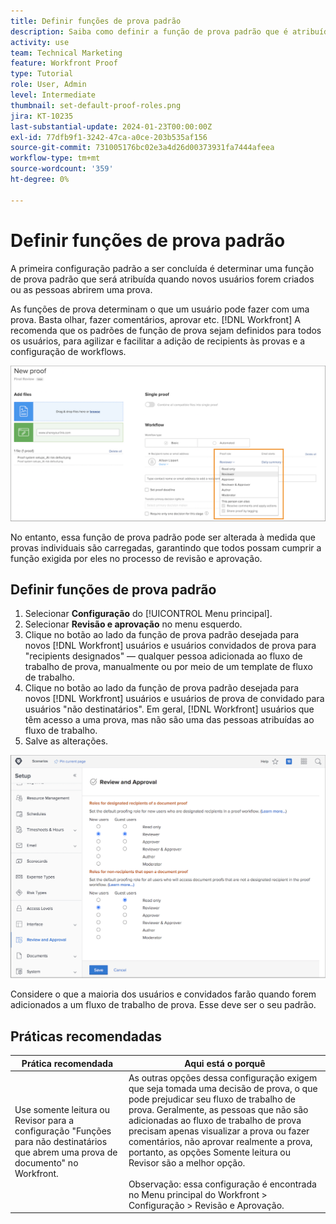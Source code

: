 ```yaml
---
title: Definir funções de prova padrão
description: Saiba como definir a função de prova padrão que é atribuída quando novos usuários são criados ou pessoas abrem uma prova.
activity: use
team: Technical Marketing
feature: Workfront Proof
type: Tutorial
role: User, Admin
level: Intermediate
thumbnail: set-default-proof-roles.png
jira: KT-10235
last-substantial-update: 2024-01-23T00:00:00Z
exl-id: 77dfb9f1-3242-47ca-a0ce-203b535af156
source-git-commit: 731005176bc02e3a4d26d00373931fa7444afeea
workflow-type: tm+mt
source-wordcount: '359'
ht-degree: 0%

---
```


# Definir funções de prova padrão



A primeira configuração padrão a ser concluída é determinar uma função de prova padrão que será atribuída quando novos usuários forem criados ou as pessoas abrirem uma prova.

As funções de prova determinam o que um usuário pode fazer com uma prova. Basta olhar, fazer comentários, aprovar etc. [!DNL Workfront] A recomenda que os padrões de função de prova sejam definidos para todos os usuários, para agilizar e facilitar a adição de recipients às provas e a configuração de workflows.

![Funções de prova podem ser selecionadas ao carregar uma prova](assets/proof-system-setups-proof-role-example.png)

No entanto, essa função de prova padrão pode ser alterada à medida que provas individuais são carregadas, garantindo que todos possam cumprir a função exigida por eles no processo de revisão e aprovação.


## Definir funções de prova padrão

1. Selecionar **Configuração** do [!UICONTROL Menu principal].
1. Selecionar **Revisão e aprovação** no menu esquerdo.
1. Clique no botão ao lado da função de prova padrão desejada para novos [!DNL Workfront] usuários e usuários convidados de prova para &quot;recipients designados&quot; — qualquer pessoa adicionada ao fluxo de trabalho de prova, manualmente ou por meio de um template de fluxo de trabalho.
1. Clique no botão ao lado da função de prova padrão desejada para novos [!DNL Workfront] usuários e usuários de prova de convidado para usuários &quot;não destinatários&quot;. Em geral, [!DNL Workfront] usuários que têm acesso a uma prova, mas não são uma das pessoas atribuídas ao fluxo de trabalho.
1. Salve as alterações.

![Configurações de revisão e aprovação no Workfront](assets/proof-system-setups-workfront-defaults.png)

Considere o que a maioria dos usuários e convidados farão quando forem adicionados a um fluxo de trabalho de prova. Esse deve ser o seu padrão.

## Práticas recomendadas

| Prática recomendada | Aqui está o porquê |
|---|---|
| Use somente leitura ou Revisor para a configuração &quot;Funções para não destinatários que abrem uma prova de documento&quot; no Workfront. | As outras opções dessa configuração exigem que seja tomada uma decisão de prova, o que pode prejudicar seu fluxo de trabalho de prova. Geralmente, as pessoas que não são adicionadas ao fluxo de trabalho de prova precisam apenas visualizar a prova ou fazer comentários, não aprovar realmente a prova, portanto, as opções Somente leitura ou Revisor são a melhor opção. <br> <br>Observação: essa configuração é encontrada no Menu principal do Workfront > Configuração > Revisão e Aprovação. |
